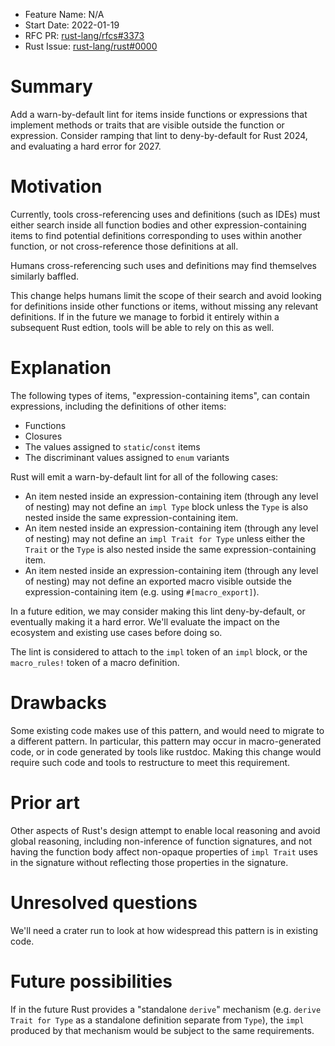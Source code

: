 - Feature Name: N/A
- Start Date: 2022-01-19
- RFC PR: [rust-lang/rfcs#3373](https://github.com/rust-lang/rfcs/pull/3373)
- Rust Issue: [rust-lang/rust#0000](https://github.com/rust-lang/rust/issues/0000)

# Summary
[summary]: #summary

Add a warn-by-default lint for items inside functions or expressions that
implement methods or traits that are visible outside the function or
expression. Consider ramping that lint to deny-by-default for Rust 2024, and
evaluating a hard error for 2027.

# Motivation
[motivation]: #motivation

Currently, tools cross-referencing uses and definitions (such as IDEs) must
either search inside all function bodies and other expression-containing items
to find potential definitions corresponding to uses within another function, or
not cross-reference those definitions at all.

Humans cross-referencing such uses and definitions may find themselves
similarly baffled.

This change helps humans limit the scope of their search and avoid looking for
definitions inside other functions or items, without missing any relevant
definitions. If in the future we manage to forbid it entirely within a
subsequent Rust edtion, tools will be able to rely on this as well.

# Explanation
[explanation]: #explanation

The following types of items, "expression-containing items", can contain
expressions, including the definitions of other items:
- Functions
- Closures
- The values assigned to `static`/`const` items
- The discriminant values assigned to `enum` variants

Rust will emit a warn-by-default lint for all of the following cases:
- An item nested inside an expression-containing item (through any level of
  nesting) may not define an `impl Type` block unless the `Type` is also nested
  inside the same expression-containing item.
- An item nested inside an expression-containing item (through any level of
  nesting) may not define an `impl Trait for Type` unless either the `Trait` or
  the `Type` is also nested inside the same expression-containing item.
- An item nested inside an expression-containing item (through any level of
  nesting) may not define an exported macro visible outside the
  expression-containing item (e.g. using `#[macro_export]`).

In a future edition, we may consider making this lint deny-by-default, or
eventually making it a hard error. We'll evaluate the impact on the ecosystem
and existing use cases before doing so.

The lint is considered to attach to the `impl` token of an `impl` block, or the
`macro_rules!` token of a macro definition.

# Drawbacks
[drawbacks]: #drawbacks

Some existing code makes use of this pattern, and would need to migrate to a
different pattern. In particular, this pattern may occur in macro-generated
code, or in code generated by tools like rustdoc. Making this change would
require such code and tools to restructure to meet this requirement.

# Prior art
[prior-art]: #prior-art

Other aspects of Rust's design attempt to enable local reasoning and avoid
global reasoning, including non-inference of function signatures, and not
having the function body affect non-opaque properties of `impl Trait` uses in
the signature without reflecting those properties in the signature.

# Unresolved questions
[unresolved-questions]: #unresolved-questions

We'll need a crater run to look at how widespread this pattern is in existing
code.

# Future possibilities
[future-possibilities]: #future-possibilities

If in the future Rust provides a "standalone `derive`" mechanism (e.g. `derive
Trait for Type` as a standalone definition separate from `Type`), the `impl`
produced by that mechanism would be subject to the same requirements.
